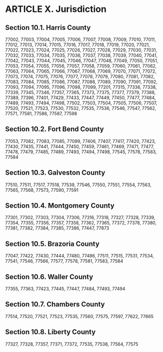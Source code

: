 # ARTICLE X.  Jurisdiction

## Section 10.1. Harris County
77002, 77003, 77004, 77005, 77006, 77007, 77008, 77009, 77010, 77011, 77012, 77013, 77014, 77015, 77016, 77017, 77018, 77019, 77020, 77021, 77022, 77023, 77024, 77025, 77026, 77027, 77028, 77029, 77030, 77031, 77032, 77033, 77034, 77035, 77036, 77037, 77038, 77039, 77040, 77041, 77042, 77043, 77044, 77045, 77046, 77047, 77048, 77049, 77050, 77051, 77053, 77054, 77055, 77056, 77057, 77058, 77059, 77060, 77061, 77062, 77063, 77064, 77065, 77066, 77067, 77068, 77069, 77070, 77071, 77072, 77073, 77074, 77075, 77076, 77077, 77078, 77079, 77080, 77081, 77082, 77083, 77084, 77085, 77086, 77087, 77088, 77089, 77090, 77091, 77092, 77093, 77094, 77095, 77096, 77098, 77099, 77201, 77315, 77336, 77338, 77339, 77345, 77346, 77357, 77365, 77373, 77375, 77377, 77379, 77388, 77389, 77396, 77401, 77429, 77433, 77447, 77449, 77450, 77477, 77484, 77489, 77493, 77494, 77498, 77502, 77503, 77504, 77505, 77506, 77507, 77520, 77521, 77523, 77530, 77532, 77535, 77536, 77546, 77547, 77562, 77571, 77581, 77586, 77587, 77598

## Section 10.2. Fort Bend County
77053, 77082, 77083, 77085, 77099, 77406, 77407, 77417, 77420, 77423, 77430, 77435, 77441, 77444, 77450, 77459, 77461, 77469, 77471, 77477, 77478, 77479, 77485, 77489, 77493, 77494, 77498, 77545, 77578, 77583, 77584

## Section 10.3. Galveston County
77510, 77511, 77517, 77518, 77539, 77546, 77550, 77551, 77554, 77563, 77565, 77568, 77573, 77590, 77591

## Section 10.4. Montgomery County
77301, 77302, 77303, 77304, 77306, 77316, 77318, 77327, 77328, 77339, 77354, 77355, 77356, 77357, 77358, 77362, 77365, 77372, 77378, 77380, 77381, 77382, 77384, 77385, 77386, 77447, 77873

## Section 10.5. Brazoria County
77047, 77422, 77430, 77444, 77480, 77486, 77511, 77515, 77531, 77534, 77541, 77546, 77566, 77577, 77578, 77581, 77583, 77584

## Section 10.6. Waller County
77355, 77363, 77423, 77445, 77447, 77484, 77493, 77494

## Section 10.7. Chambers County
77514, 77520, 77521, 77523, 77535, 77560, 77575, 77597, 77622, 77665

## Section 10.8. Liberty County
77327, 77328, 77357, 77371, 77372, 77535, 77538, 77564, 77575
